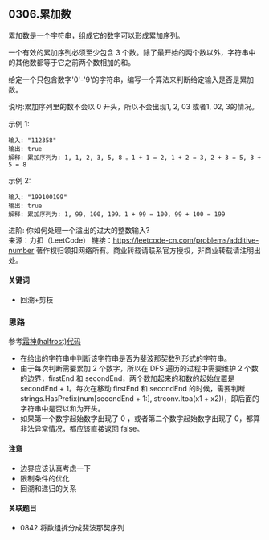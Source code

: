 ## 0306.累加数
累加数是一个字符串，组成它的数字可以形成累加序列。

一个有效的累加序列必须至少包含 3 个数。除了最开始的两个数以外，字符串中的其他数都等于它之前两个数相加的和。

给定一个只包含数字'0'-'9'的字符串，编写一个算法来判断给定输入是否是累加数。

说明:累加序列里的数不会以 0 开头，所以不会出现1, 2, 03 或者1, 02, 3的情况。

示例 1:
```
输入: "112358"
输出: true 
解释: 累加序列为: 1, 1, 2, 3, 5, 8 。1 + 1 = 2, 1 + 2 = 3, 2 + 3 = 5, 3 + 5 = 8
```
示例 2:
```
输入: "199100199"
输出: true 
解释: 累加序列为: 1, 99, 100, 199。1 + 99 = 100, 99 + 100 = 199
```
进阶:
你如何处理一个溢出的过大的整数输入?      
来源：力扣（LeetCode）
链接：https://leetcode-cn.com/problems/additive-number
著作权归领扣网络所有。商业转载请联系官方授权，非商业转载请注明出处。

#### 关键词
- 回溯+剪枝

### 思路
参考[霜神(halfrost)代码](https://books.halfrost.com/leetcode/ChapterFour/0306.Additive-Number/)
- 在给出的字符串中判断该字符串是否为斐波那契数列形式的字符串。
- 由于每次判断需要累加 2 个数字，所以在 DFS 遍历的过程中需要维护 2 个数的边界，firstEnd 和 secondEnd，两个数加起来的和数的起始位置是 secondEnd + 1。每次在移动 firstEnd 和 secondEnd 的时候，需要判断 strings.HasPrefix(num[secondEnd + 1:], strconv.Itoa(x1 + x2))，即后面的字符串中是否以和为开头。
- 如果第一个数字起始数字出现了 0 ，或者第二个数字起始数字出现了 0，都算非法异常情况，都应该直接返回 false。

#### 注意
- 边界应该认真考虑一下
- 限制条件的优化
- 回溯和递归的关系


#### 关联题目
- 0842.将数组拆分成斐波那契序列

